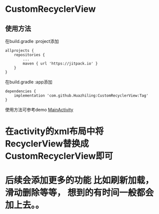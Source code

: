 # CustomRecyclerView
## 使用方法
在build.gradle :project添加
```
allprojects {
	repositories {
		...
		maven { url 'https://jitpack.io' }
	}
}
```
在build.gradle :app添加
```
dependencies {
	implementation 'com.github.Huazhiling:CustomRecyclerView:Tag'
}
```
使用方法可参考demo
[MainActivity](https://github.com/Huazhiling/CustomRecyclerView/blob/master/app/src/main/java/com/dasu/customrecyclerview/MainActivity.java)

# 在activity的xml布局中将RecyclerView替换成CustomRecyclerView即可
# 后续会添加更多的功能 比如刷新加载，滑动删除等等， 想到的有时间一般都会加上去。。
